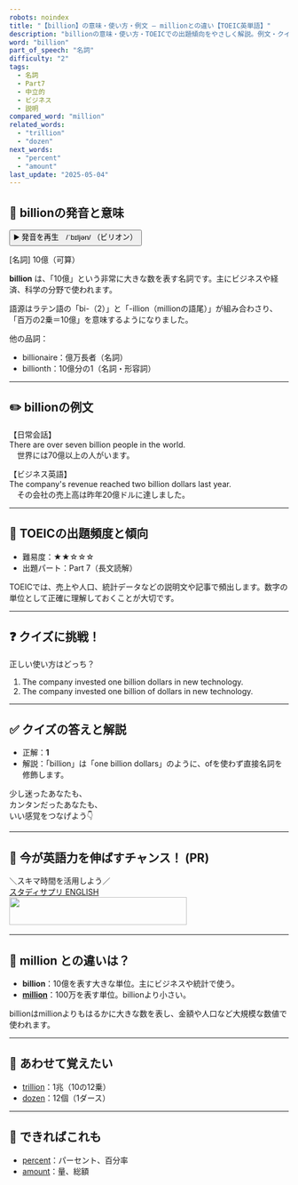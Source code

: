 ```yaml
---
robots: noindex
title: "【billion】の意味・使い方・例文 ― millionとの違い【TOEIC英単語】"
description: "billionの意味・使い方・TOEICでの出題傾向をやさしく解説。例文・クイズ付きでmillionとの違いもわかりやすく学べます。"
word: "billion"
part_of_speech: "名詞"
difficulty: "2"
tags:
  - 名詞
  - Part7
  - 中立的
  - ビジネス
  - 説明
compared_word: "million"
related_words:
  - "trillion"
  - "dozen"
next_words:
  - "percent"
  - "amount"
last_update: "2025-05-04"
---
```


## 🔰 billionの発音と意味

<button class="play-audio" onclick="playTTS('billion')">
  <span class="play-audio-main">
    ▶️ 発音を再生　/ˈbɪljən/
  </span>
  <span class="play-audio-sub">
    （ビリオン）
  </span>
</button>

[名詞] 10億（可算）

**billion** は、「10億」という非常に大きな数を表す名詞です。主にビジネスや経済、科学の分野で使われます。

語源はラテン語の「bi-（2）」と「-illion（millionの語尾）」が組み合わさり、「百万の2乗＝10億」を意味するようになりました。

他の品詞：  
- billionaire：億万長者（名詞）
- billionth：10億分の1（名詞・形容詞）

---

## ✏️ billionの例文

【日常会話】  
There are over seven billion people in the world.  
　世界には70億以上の人がいます。

【ビジネス英語】  
The company's revenue reached two billion dollars last year.  
　その会社の売上高は昨年20億ドルに達しました。

---

## 🎯 TOEICの出題頻度と傾向

- 難易度：★★☆☆☆
- 出題パート：Part 7（長文読解）

TOEICでは、売上や人口、統計データなどの説明文や記事で頻出します。数字の単位として正確に理解しておくことが大切です。

---

## ❓ クイズに挑戦！

正しい使い方はどっち？

1. The company invested one billion dollars in new technology.  
2. The company invested one billion of dollars in new technology.

---

## ✅ クイズの答えと解説

- 正解：**1**
- 解説：「billion」は「one billion dollars」のように、ofを使わず直接名詞を修飾します。

少し迷ったあなたも、  
カンタンだったあなたも、  
いい感覚をつなげよう👇️

---

## 🚀 今が英語力を伸ばすチャンス！ (PR)

<div class="info-center">
＼スキマ時間を活用しよう／<br>  
<a href="https://px.a8.net/svt/ejp?a8mat=4556RW+FUYPWY+3AQG+BWVTE" class="ad-link" data-cvid="aid21_bid06" data-difficulty="2" rel="nofollow">スタディサプリ ENGLISH</a>
<img border="0" width="1" height="1" src="https://www17.a8.net/0.gif?a8mat=4556RW+FUYPWY+3AQG+BWVTE" alt=""><br>
<a href="https://px.a8.net/svt/ejp?a8mat=4556RW+FUYPWY+3AQG+C7LM9" class="ad-link" data-cvid="aid21_bid06" data-difficulty="2" rel="nofollow">
<img border="0" width="320" height="50" alt="" src="https://www27.a8.net/svt/bgt?aid=250504844959&wid=001&eno=01&mid=s00000015388002051000&mc=1"></a>
<img border="0" width="1" height="1" src="https://www14.a8.net/0.gif?a8mat=4556RW+FUYPWY+3AQG+C7LM9" alt="">
</div>

---

## 🤔  million との違いは？

- **billion**：10億を表す大きな単位。主にビジネスや統計で使う。
- **[million](/million)**：100万を表す単位。billionより小さい。

billionはmillionよりもはるかに大きな数を表し、金額や人口など大規模な数値で使われます。

---

## 🧩 あわせて覚えたい

- [trillion](/trillion)：1兆（10の12乗）
- [dozen](/dozen)：12個（1ダース）

---

## 📖 できればこれも

- [percent](/percent)：パーセント、百分率
- [amount](/amount)：量、総額

<!-- cvid: aid21_bid06 -->
